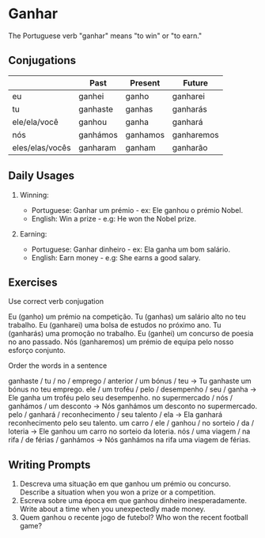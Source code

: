 # Ganhar

The Portuguese verb "ganhar" means "to win" or "to earn."

## Conjugations

|                 | Past     | Present  | Future     |
| --------------- | -------- | -------- | ---------- |
| eu              | ganhei   | ganho    | ganharei   |
| tu              | ganhaste | ganhas   | ganharás   |
| ele/ela/você    | ganhou   | ganha    | ganhará    |
| nós             | ganhámos | ganhamos | ganharemos |
| eles/elas/vocês | ganharam | ganham   | ganharão   |

## Daily Usages

1. Winning:

   - Portuguese: Ganhar um prémio - ex: Ele ganhou o prémio Nobel.
   - English: Win a prize - e.g: He won the Nobel prize.

2. Earning:

   - Portuguese: Ganhar dinheiro - ex: Ela ganha um bom salário.
   - English: Earn money - e.g: She earns a good salary.

## Exercises

Use correct verb conjugation

Eu (ganho) um prémio na competição.
Tu (ganhas) um salário alto no teu trabalho.
Eu (ganharei) uma bolsa de estudos no próximo ano.
Tu (ganharás) uma promoção no trabalho.
Eu (ganhei) um concurso de poesia no ano passado.
Nós (ganharemos) um prémio de equipa pelo nosso esforço conjunto.

Order the words in a sentence

ganhaste / tu / no / emprego / anterior / um bónus / teu -> Tu ganhaste um bónus no teu emprego.
ele / um troféu / pelo / desempenho / seu / ganha -> Ele ganha um troféu pelo seu desempenho.
no supermercado / nós / ganhámos / um desconto -> Nós ganhámos um desconto no supermercado.
pelo / ganhará / reconhecimento / seu talento / ela -> Ela ganhará reconhecimento pelo seu talento.
um carro / ele / ganhou / no sorteio / da / loteria -> Ele ganhou um carro no sorteio da loteria.
nós / uma viagem / na rifa / de férias / ganhámos -> Nós ganhámos na rifa uma viagem de férias.

## Writing Prompts

1. Descreva uma situação em que ganhou um prémio ou concurso. Describe a situation when you won a prize or a competition.
2. Escreva sobre uma época em que ganhou dinheiro inesperadamente. Write about a time when you unexpectedly made money.
3. Quem ganhou o recente jogo de futebol? Who won the recent football game?
